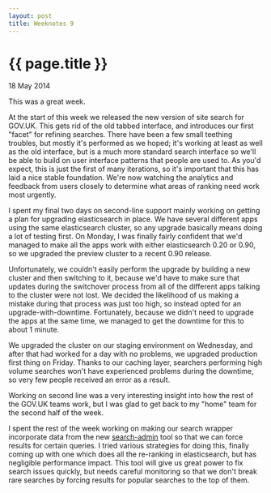 ```yaml
---
layout: post
title: Weeknotes 9
---
```


{{ page.title }}
================

<p class="meta">18 May 2014<p>

This was a great week.

At the start of this week we released the new version of site search for
GOV.UK.  This gets rid of the old tabbed interface, and introduces our first
"facet" for refining searches.  There have been a few small teething troubles,
but mostly it's performed as we hoped; it's working at least as well as the old
interface, but is a much more standard search interface so we'll be able to
build on user interface patterns that people are used to.  As you'd expect,
this is just the first of many iterations, so it's important that this has laid
a nice stable foundation.  We're now watching the analytics and feedback from
users closely to determine what areas of ranking need work most urgently.

I spent my final two days on second-line support mainly working on getting a
plan for upgrading elasticsearch in place.  We have several different apps
using the same elasticsearch cluster, so any upgrade basically means doing a
lot of testing first.  On Monday, I was finally fairly confident that we'd
managed to make all the apps work with either elasticsearch 0.20 or 0.90, so we
upgraded the preview cluster to a recent 0.90 release.

Unfortunately, we couldn't easily perform the upgrade by building a new cluster
and then switching to it, because we'd have to make sure that updates during
the switchover process from all of the different apps talking to the cluster
were not lost.  We decided the likelihood of us making a mistake during that
process was just too high, so instead opted for an upgrade-with-downtime.
Fortunately, because we didn't need to upgrade the apps at the same time, we
managed to get the downtime for this to about 1 minute.

We upgraded the cluster on our staging environment on Wednesday, and after that
had worked for a day with no problems, we upgraded production first thing on
Friday. Thanks to our caching layer, searchers performing high volume searches
won't have experienced problems during the downtime, so very few people
received an error as a result.

Working on second line was a very interesting insight into how the rest of the
GOV.UK teams work, but I was glad to get back to my "home" team for the second
half of the week.

I spent the rest of the week working on making our search wrapper incorporate
data from the new [search-admin](https://github.com/alphagov/search-admin) tool
so that we can force results for certain queries.  I tried various strategies
for doing this, finally coming up with one which does all the re-ranking in
elasticsearch, but has negligible performance impact.  This tool will give us
great power to fix search issues quickly, but needs careful monitoring so that
we don't break rare searches by forcing results for popular searches to the top
of them.
